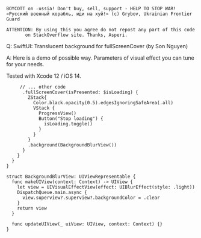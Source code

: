 ```
BOYCOTT on ᵣussia! Don't buy, sell, support - HELP TO STOP WAR!
«Русский военный корабль, иди на хуй!» (c) Grybov, Ukrainian Frontier Guard

ATTENTION: By using this you agree do not repost any part of this code
       on StackOverflow site. Thanks, Asperi.
```

Q: SwiftUI: Translucent background for fullScreenCover (by Son Nguyen)

A: Here is a demo of possible way. Parameters of visual effect you can tune for your needs.

Tested with Xcode 12 / iOS 14.


```
     // ... other code
      .fullScreenCover(isPresented: $isLoading) {
        ZStack{
          Color.black.opacity(0.5).edgesIgnoringSafeArea(.all)
          VStack {
            ProgressView()
            Button("Stop loading") {
              isLoading.toggle()
            }
          }
        }
        .background(BackgroundBlurView())
      }
    }
  }
}

struct BackgroundBlurView: UIViewRepresentable {
  func makeUIView(context: Context) -> UIView {
    let view = UIVisualEffectView(effect: UIBlurEffect(style: .light))
    DispatchQueue.main.async {
      view.superview?.superview?.backgroundColor = .clear
    }
    return view
  }

  func updateUIView(_ uiView: UIView, context: Context) {}
}
```
